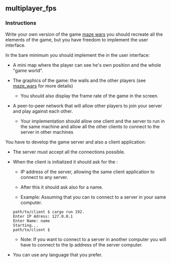## multiplayer_fps

### Instructions

Write your own version of the game [maze wars](https://www.youtube.com/watch?v=5V5X5SbSjns) you should recreate all the elements of the game, but you have freedom to implement the user interface.

In the bare minimum you should implement the in the user interface:

  - A mini map where the player can see he's own position and the whole "game world".

  - The graphics of the game: the walls and the other players (see [maze_wars](https://www.youtube.com/watch?v=5V5X5SbSjns) for more details)
    - You should also display the frame rate of the game in the screen.

  - A peer-to-peer network that will allow other players to join your server and play against each other.

    - Your implementation should allow one client and the server to run in the same machine and allow all the other clients to connect to the server in other machines

You have to develop the game server and also a client application:

- The server must accept all the connections possible.

- When the client is initialized it should ask for the :

  - IP address of the server, allowing the same client application to connect to any server.

  - After this it should ask also for a name.

  - Example:
  Assuming that you can to connect to a server in your same computer.

  ```console
  path/to/client $ cargo run 192.
  Enter IP Adress: 127.0.0.1
  Enter Name: name
  Starting...
  path/to/client $
  ```
    - Note: If you want to connect to a server in another computer you will have to connect to the Ip address of the server computer.

- You can use any language that you prefer.
